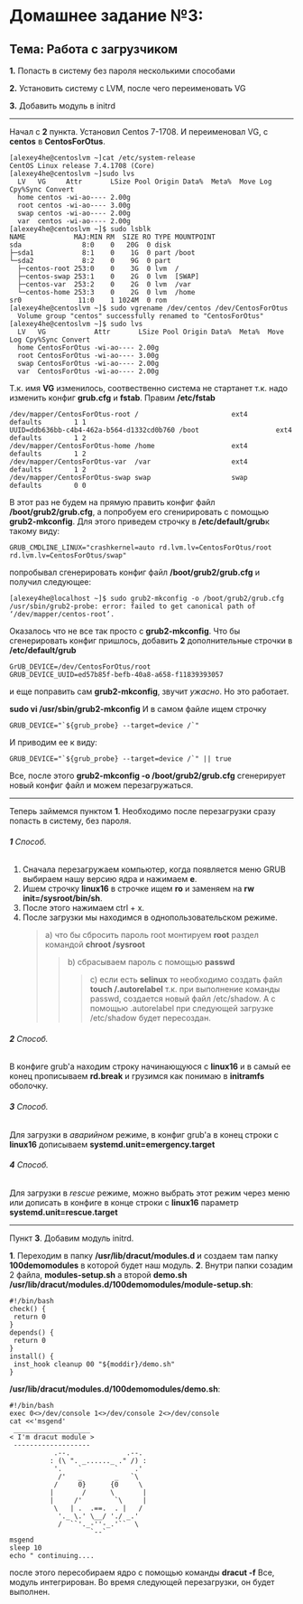 Домашнее задание №3:
========================
Тема: Работа с загрузчиком
-------------------------
**1.** Попасть в систему без пароля несколькими способами

**2.** Установить систему с LVM, после чего переименовать VG

**3.** Добавить модуль в initrd
______________________________________________________________________________________________________________________
Начал с **2** пункта. Установил Centos 7-1708. 
И переименовал VG, с **centos** в **CentosForOtus**.
````
[alexey4he@centoslvm ~]cat /etc/system-release
CentOS Linux release 7.4.1708 (Core)
[alexey4he@centoslvm ~]sudo lvs
  LV   VG     Attr       LSize Pool Origin Data%  Meta%  Move Log Cpy%Sync Convert
  home centos -wi-ao---- 2.00g                                                    
  root centos -wi-ao---- 3.00g                                                    
  swap centos -wi-ao---- 2.00g                                                    
  var  centos -wi-ao---- 2.00g                                                    
[alexey4he@centoslvm ~]$ sudo lsblk
NAME            MAJ:MIN RM  SIZE RO TYPE MOUNTPOINT
sda               8:0    0   20G  0 disk 
├─sda1            8:1    0    1G  0 part /boot
└─sda2            8:2    0    9G  0 part 
  ├─centos-root 253:0    0    3G  0 lvm  /
  ├─centos-swap 253:1    0    2G  0 lvm  [SWAP]
  ├─centos-var  253:2    0    2G  0 lvm  /var
  └─centos-home 253:3    0    2G  0 lvm  /home
sr0              11:0    1 1024M  0 rom  
[alexey4he@centoslvm ~]$ sudo vgrename /dev/centos /dev/CentosForOtus
  Volume group "centos" successfully renamed to "CentosForOtus"
[alexey4he@centoslvm ~]$ sudo lvs
  LV   VG            Attr       LSize Pool Origin Data%  Meta%  Move Log Cpy%Sync Convert
  home CentosForOtus -wi-ao---- 2.00g                                                    
  root CentosForOtus -wi-ao---- 3.00g                                                    
  swap CentosForOtus -wi-ao---- 2.00g                                                    
  var  CentosForOtus -wi-ao---- 2.00g        
````
Т.к. имя **VG** изменилось, соотвественно система не стартанет т.к. надо изменить конфиг **grub.cfg** и **fstab**.
Правим **/etc/fstab**
````
/dev/mapper/CentosForOtus-root /                       ext4    defaults        1 1
UUID=ddb636bb-c4b4-462a-b564-d1332cd0b760 /boot                   ext4    defaults        1 2
/dev/mapper/CentosForOtus-home /home                   ext4    defaults        1 2
/dev/mapper/CentosForOtus-var  /var                    ext4    defaults        1 2
/dev/mapper/CentosForOtus-swap swap                    swap    defaults        0 0
````
В этот раз не будем на прямую править конфиг файл **/boot/grub2/grub.cfg**, а попробуем его сгенирировать с помощью **grub2-mkconfig**.
Для этого приведем строчку в **/etc/default/grub**к такому виду: 
````
GRUB_CMDLINE_LINUX="crashkernel=auto rd.lvm.lv=CentosForOtus/root rd.lvm.lv=CentosForOtus/swap"
````
попробывал сгенерировать конфиг файл **/boot/grub2/grub.cfg** и получил следующее:
````
[alexey4he@localhost ~]$ sudo grub2-mkconfig -o /boot/grub2/grub.cfg
/usr/sbin/grub2-probe: error: failed to get canonical path of ‘/dev/mapper/centos-root’.
````
Оказалось что не все так просто с **grub2-mkconfig**. 
Что бы сгенерировать конфиг пришлось, добавить **2** дополнительные строчки в  **/etc/default/grub** 
````
GrUB_DEVICE=/dev/CentosForOtus/root
GRUB_DEVICE_UUID=ed57b85f-befb-40a8-a658-f11839393057
````
и еще поправить сам **grub2-mkconfig**, звучит *ужасно*. Но это работает. 

**sudo vi /usr/sbin/grub2-mkconfig**
И в самом файле ищем строчку 
````
GRUB_DEVICE="`${grub_probe} --target=device /`"
````
И приводим ее к виду:
````
GRUB_DEVICE="`${grub_probe} --target=device /`" || true
````
Все, после этого **grub2-mkconfig -o /boot/grub2/grub.cfg** сгенерирует новый конфиг файл и можем перезагружаться.


___________________________________________________________________

Теперь займемся пунктом **1**. Необходимо после перезагрузки сразу попасть в систему, без пароля.
###### **1** Способ.
1. Сначала перезагружаем компьютер, когда появляется меню GRUB выбираем нашу версию ядра и нажимаем **e**.
2. Ишем строчку **linux16** в строчке ищем  **ro** и заменяем на **rw init=/sysroot/bin/sh**.
3. После этого нажимаем ctrl + x.
4. После загрузки мы находимся в однопользовательском режиме. 
    > a) что бы сбросить пароль root монтируем **root** раздел командой **chroot /sysroot**
    >> b) сбрасываем пароль c помощью **passwd**
    >>> c) если есть **selinux** то необходимо создать файл **touch /.autorelabel** т.к. при выполнение команды passwd, создается новый файл /etc/shadow. А с помощью .autorelabel при следующей загрузке /etc/shadow будет пересоздан.  

###### **2** Способ.
В конфиге grub'a находим строку начинающуюся с **linux16** и в самый ее конец прописываем **rd.break** и грузимся как понимаю в **initramfs** оболочку.

###### **3** Способ.
Для загрузки в *аварийном* режиме, в конфиг grub'a в конец строки с **linux16** дописываем **systemd.unit=emergency.target**

###### **4** Способ.
Для загрузки в *rescue* режиме, можно выбрать этот режим через меню или дописать в конфиге в конце строки с **linux16** параметр **systemd.unit=rescue.target**
___________________________________________________________________

Пункт **3**. Добавим модуль initrd.

**1**. Переходим в папку **/usr/lib/dracut/modules.d** и создаем там папку **100demomodules** в которой будет наш модуль.
**2**. Внутри папки созадим 2 файла, **modules-setup.sh** а второй **demo.sh**
**/usr/lib/dracut/modules.d/100demomodules/module-setup.sh**: 
````
#!/bin/bash
check() {
 return 0
}
depends() {
 return 0
}
install() {
 inst_hook cleanup 00 "${moddir}/demo.sh"
} 
````
**/usr/lib/dracut/modules.d/100demomodules/demo.sh**:

````
#!/bin/bash
exec 0<>/dev/console 1<>/dev/console 2<>/dev/console
cat <<'msgend'
 ___________________
< I'm dracut module >
 -------------------
           .--.              .--.
          : (\ ". _......_ ." /) :
           '.    `        `    .'
            /'   _        _   `\
           /     0}      {0     \
          |       /      \       |
          |     /'        `\     |
           \   | .  .==.  . |   / 
            '._ \.' \__/ './ _.'
            /  ``'._-''-_.'``  \
                    `--`
msgend
sleep 10
echo " continuing.... 
````
после этого пересобираем ядро с помощью команды **dracut -f** 
Все, модуль интегрирован. Во время следующей перезагрузки, он будет выполнен.            
